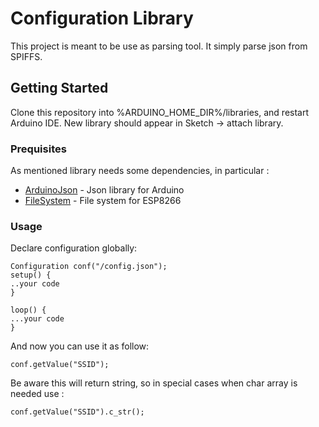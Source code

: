 # Configuration Library

This project is meant to be use as parsing tool. It simply parse json from SPIFFS.

## Getting Started

Clone this repository into %ARDUINO_HOME_DIR%/libraries, and restart Arduino IDE.
New library should appear in Sketch -> attach library.

### Prequisites

As mentioned library needs some dependencies, in particular :
 *  [ArduinoJson](https://github.com/bblanchon/ArduinoJson) - Json library for Arduino
 *  [FileSystem](https://github.com/esp8266/arduino-esp8266fs-plugin) - File system for ESP8266
 
### Usage
Declare configuration globally:
```
Configuration conf("/config.json");
setup() {
..your code
}

loop() {
...your code
}
```

And now you can use it as follow:

```
conf.getValue("SSID");
```

Be aware this will return string, so in special cases when char array is needed use :
```
conf.getValue("SSID").c_str();
```

